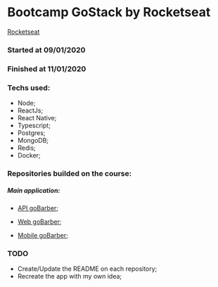 # Bootcamp GoStack by Rocketseat
[Rocketseat](https://rocketseat.com.br/)

### Started at 09/01/2020
### Finished at 11/01/2020

### Techs used:

* Node;
* ReactJs;
* React Native;
* Typescript;
* Postgres;
* MongoDB;
* Redis;
* Docker;

### Repositories builded on the course:

##### Main application:

* [API goBarber](https://github.com/everton-araujo/gostack-go-barber);

* [Web goBarber](https://github.com/everton-araujo/gostack-go-barber-web);

* [Mobile goBarber](https://github.com/everton-araujo/go-barber-mobile);

### TODO

* Create/Update the README on each repository;
* Recreate the app with my own idea;
